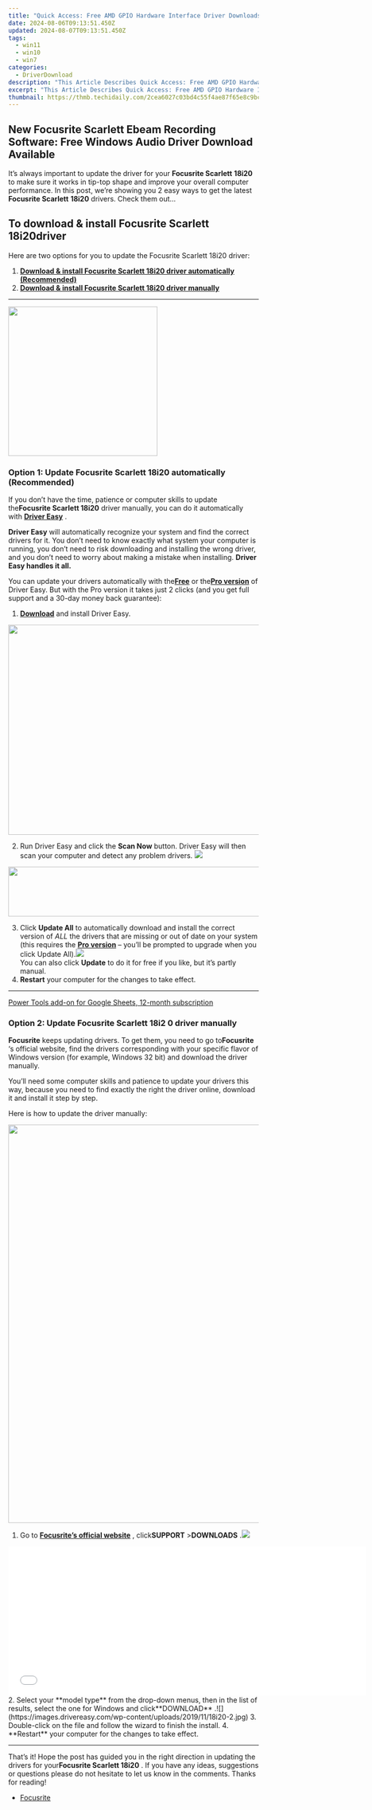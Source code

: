 ```yaml
---
title: "Quick Access: Free AMD GPIO Hardware Interface Driver Downloads Available"
date: 2024-08-06T09:13:51.450Z
updated: 2024-08-07T09:13:51.450Z
tags:
  - win11
  - win10
  - win7
categories:
  - DriverDownload
description: "This Article Describes Quick Access: Free AMD GPIO Hardware Interface Driver Downloads Available"
excerpt: "This Article Describes Quick Access: Free AMD GPIO Hardware Interface Driver Downloads Available"
thumbnail: https://thmb.techidaily.com/2cea6027c03bd4c55f4ae87f65e8c9bc1f9246426c62a6f89484db17077fafde.jpg
---
```


## New Focusrite Scarlett Ebeam Recording Software: Free Windows Audio Driver Download Available

It’s always important to update the driver for your **Focusrite Scarlett** **18i20** to make sure it works in tip-top shape and improve your overall computer performance. In this post, we’re showing you 2 easy ways to get the latest **Focusrite Scarlett** **18i20** drivers. Check them out…

## To download & install **Focusrite Scarlett** 18i20**driver**

 Here are two options for you to update the Focusrite Scarlett 18i20 driver:

1. **[Download & install Focusrite Scarlett 18i20 driver automatically (Recommended)](https://www.drivereasy.com/knowledge/how-to-update-focusrite-scarlett-18i20-drivers-easily/#O1)**
2. **[Download & install Focusrite Scarlett 18i20 driver manually](https://tools.techidaily.com/drivereasy/download/)**

---

<!-- affiliate ads begin -->
<a href="https://coinrule.sjv.io/c/5597632/1958374/18409" target="_top" id="1958374"><img src="//a.impactradius-go.com/display-ad/18409-1958374" border="0" alt="" width="300" height="300"/></a><img height="0" width="0" src="https://imp.pxf.io/i/5597632/1958374/18409" style="position:absolute;visibility:hidden;" border="0" />
<!-- affiliate ads end -->
### Option 1: Update **Focusrite Scarlett 18i20**  automatically (Recommended)

 If you don’t have the time, patience or computer skills to update the**Focusrite Scarlett 18i20**  driver manually, you can do it automatically with **[Driver Easy](https://tools.techidaily.com/drivereasy/download/)**  .

**Driver Easy** will automatically recognize your system and find the correct drivers for it. You don’t need to know exactly what system your computer is running, you don’t need to risk downloading and installing the wrong driver, and you don’t need to worry about making a mistake when installing. **Driver Easy handles it all.**

 You can update your drivers automatically with the[**Free**](https://tools.techidaily.com/drivereasy/download/) or the[**Pro version**](https://tools.techidaily.com/drivereasy/download/) of Driver Easy. But with the Pro version it takes just 2 clicks (and you get full support and a 30-day money back guarantee):

1. **[Download](https://tools.techidaily.com/drivereasy/download/)**  and install Driver Easy.
<!-- affiliate ads begin -->
<a href="https://parisrhonecom.sjv.io/c/5597632/1896607/21553" target="_top" id="1896607"><img src="//a.impactradius-go.com/display-ad/21553-1896607" border="0" alt="" width="750" height="422"/></a><img height="0" width="0" src="https://imp.pxf.io/i/5597632/1896607/21553" style="position:absolute;visibility:hidden;" border="0" />
<!-- affiliate ads end -->
2. Run Driver Easy and click the **Scan Now** button. Driver Easy will then scan your computer and detect any problem drivers. ![](https://images.drivereasy.com/wp-content/uploads/2019/11/driver-easy-scan.jpg)
<!-- affiliate ads begin -->
<a href="https://imp.i110150.net/c/5597632/924299/11305" target="_top" id="924299"><img src="//a.impactradius-go.com/display-ad/11305-924299" border="0" alt="" width="520" height="100"/></a>
<!-- affiliate ads end -->
3. Click **Update All** to automatically download and install the correct version of _ALL_ the drivers that are missing or out of date on your system (this requires the **[Pro version](https://tools.techidaily.com/drivereasy/download/)**  – you’ll be prompted to upgrade when you click Update All).![](https://images.drivereasy.com/wp-content/uploads/2019/11/driver-easy-update-now.jpg)  
 You can also click **Update** to do it for free if you like, but it’s partly manual.
4. **Restart** your computer for the changes to take effect.

---

<!-- affiliate ads begin -->
<a href="https://secure.2checkout.com/order/checkout.php?PRODS=4721564&QTY=1&AFFILIATE=108875&CART=1">Power Tools add-on for Google Sheets, 12-month subscription</a>
<!-- affiliate ads end -->
### Option 2: Update **Focusrite Scarlett 18i2** 0 driver manually

**Focusrite** keeps updating drivers. To get them, you need to go to**Focusrite** ‘s official website, find the drivers corresponding with your specific flavor of Windows version (for example, Windows 32 bit) and download the driver manually.

 You’ll need some computer skills and patience to update your drivers this way, because you need to find exactly the right the driver online, download it and install it step by step.

Here is how to update the driver manually:

<!-- affiliate ads begin -->
<a href="https://aspironcom.sjv.io/c/5597632/1941789/21554" target="_top" id="1941789"><img src="//a.impactradius-go.com/display-ad/21554-1941789" border="0" alt="" width="650" height="800"/></a><img height="0" width="0" src="https://imp.pxf.io/i/5597632/1941789/21554" style="position:absolute;visibility:hidden;" border="0" />
<!-- affiliate ads end -->
1. Go to[](https://focusrite.com/) **[Focusrite’s official website](https://focusrite.com/)**  , click**SUPPORT** \>**DOWNLOADS** .![](https://images.drivereasy.com/wp-content/uploads/2019/11/18i20.jpg)
<!-- affiliate ads begin -->
<iframe id="iframe_672" src="//a.impactradius-go.com/gen-ad-code/5597632/1959812/17834/" width="720" height="300" scrolling="no" frameborder="0" marginheight="0" marginwidth="0"></iframe>
<!-- affiliate ads end -->
2. Select your **model type** from the drop-down menus, then in the list of results, select the one for Windows and click**DOWNLOAD** .![](https://images.drivereasy.com/wp-content/uploads/2019/11/18i20-2.jpg)
3. Double-click on the file and follow the wizard to finish the install.
4. **Restart** your computer for the changes to take effect.

---

 That’s it! Hope the post has guided you in the right direction in updating the drivers for your**Focusrite Scarlett 18i20** . If you have any ideas, suggestions or questions please do not hesitate to let us know in the comments. Thanks for reading!

* [Focusrite](https://tools.techidaily.com/drivereasy/download/)

<ins class="adsbygoogle"
     style="display:block"
     data-ad-format="autorelaxed"
     data-ad-client="ca-pub-7571918770474297"
     data-ad-slot="1223367746"></ins>



<ins class="adsbygoogle"
     style="display:block"
     data-ad-client="ca-pub-7571918770474297"
     data-ad-slot="8358498916"
     data-ad-format="auto"
     data-full-width-responsive="true"></ins>
